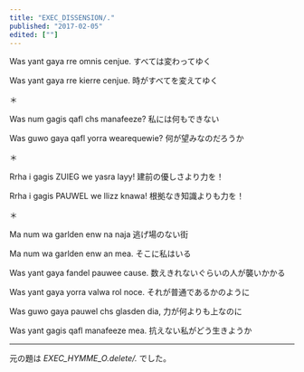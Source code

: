 ```yaml
---
title: "EXEC_DISSENSION/."
published: "2017-02-05"
edited: [""]
---
```


Was yant gaya rre omnis cenjue.
すべては変わってゆく

Was yant gaya rre kierre cenjue.
時がすべてを変えてゆく

＊

Was num gagis qafl chs manafeeze?
私には何もできない

Was guwo gaya qafl yorra wearequewie?
何が望みなのだろうか

＊

Rrha i gagis ZUIEG we yasra layy!
建前の優しさより力を！

Rrha i gagis PAUWEL we llizz knawa!
根拠なき知識よりも力を！

＊

Ma num wa garlden enw na naja
逃げ場のない街

Ma num wa garlden enw an mea.
そこに私はいる

Was yant gaya fandel pauwee cause.
数えきれないぐらいの人が襲いかかる

Was yant gaya yorra valwa rol noce.
それが普通であるかのように

Was guwo gaya pauwel chs glasden dia,
力が何よりも上なのに

Was yant gagis qafl manafeeze mea.
抗えない私がどう生きようか

---

元の題は *EXEC_HYMME_O.delete/.* でした。
